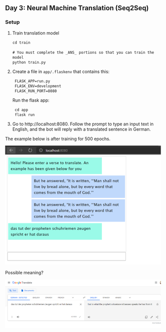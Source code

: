 ## Day 3: Neural Machine Translation (Seq2Seq)

### Setup
1. Train translation model
    ```
    cd train

    # You must complete the _ANS_ portions so that you can train the model
    python train.py
    ```
   
2. Create a file in `app/.flaskenv` that contains this:
   ```
    FLASK_APP=run.py
    FLASK_ENV=development
    FLASK_RUN_PORT=8080
   ```     
   Run the flask app:
   ```   
    cd app
    flask run
   ```
3. Go to http://localhost:8080. Follow the prompt to type an input text in English, and the bot will reply with a translated sentence in German.

The example below is after training for 500 epochs.

![example](example1.png)

Possible meaning?

![google](google_translate.png)